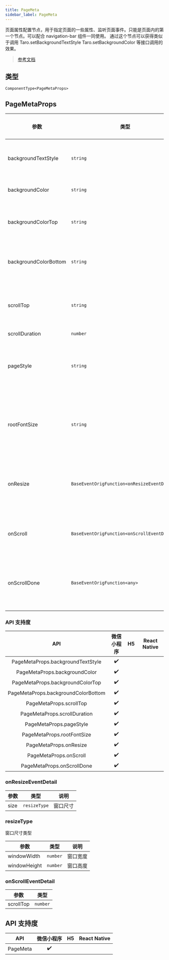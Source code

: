 ```yaml
---
title: PageMeta
sidebar_label: PageMeta
---
```


页面属性配置节点，用于指定页面的一些属性、监听页面事件。只能是页面内的第一个节点。可以配合 navigation-bar 组件一同使用。 通过这个节点可以获得类似于调用 Taro.setBackgroundTextStyle Taro.setBackgroundColor 等接口调用的效果。

> [参考文档](https://developers.weixin.qq.com/miniprogram/dev/component/page-meta.html)

## 类型

```tsx
ComponentType<PageMetaProps>
```

## PageMetaProps

<table>
  <thead>
    <tr>
      <th>参数</th>
      <th>类型</th>
      <th style={{ textAlign: "center"}}>默认值</th>
      <th style={{ textAlign: "center"}}>必填</th>
      <th>说明</th>
    </tr>
  </thead>
  <tbody>
    <tr>
      <td>backgroundTextStyle</td>
      <td><code>string</code></td>
      <td style={{ textAlign: "center"}}></td>
      <td style={{ textAlign: "center"}}>否</td>
      <td>下拉背景字体、loading 图的样式，仅支持 dark 和 light</td>
    </tr>
    <tr>
      <td>backgroundColor</td>
      <td><code>string</code></td>
      <td style={{ textAlign: "center"}}></td>
      <td style={{ textAlign: "center"}}>否</td>
      <td>窗口的背景色，必须为十六进制颜色值</td>
    </tr>
    <tr>
      <td>backgroundColorTop</td>
      <td><code>string</code></td>
      <td style={{ textAlign: "center"}}></td>
      <td style={{ textAlign: "center"}}>否</td>
      <td>顶部窗口的背景色，必须为十六进制颜色值，仅 iOS 支持</td>
    </tr>
    <tr>
      <td>backgroundColorBottom</td>
      <td><code>string</code></td>
      <td style={{ textAlign: "center"}}></td>
      <td style={{ textAlign: "center"}}>否</td>
      <td>底部窗口的背景色，必须为十六进制颜色值，仅 iOS 支持</td>
    </tr>
    <tr>
      <td>scrollTop</td>
      <td><code>string</code></td>
      <td style={{ textAlign: "center"}}><code>&quot;&quot;</code></td>
      <td style={{ textAlign: "center"}}>否</td>
      <td>滚动位置，可以使用 px 或者 rpx 为单位，在被设置时，页面会滚动到对应位置</td>
    </tr>
    <tr>
      <td>scrollDuration</td>
      <td><code>number</code></td>
      <td style={{ textAlign: "center"}}><code>300</code></td>
      <td style={{ textAlign: "center"}}>否</td>
      <td>滚动动画时长</td>
    </tr>
    <tr>
      <td>pageStyle</td>
      <td><code>string</code></td>
      <td style={{ textAlign: "center"}}><code>&quot;&quot;</code></td>
      <td style={{ textAlign: "center"}}>否</td>
      <td>页面根节点样式，页面根节点是所有页面节点的祖先节点，相当于 HTML 中的 body 节点</td>
    </tr>
    <tr>
      <td>rootFontSize</td>
      <td><code>string</code></td>
      <td style={{ textAlign: "center"}}><code>&quot;&quot;</code></td>
      <td style={{ textAlign: "center"}}>否</td>
      <td>页面的根字体大小，页面中的所有 rem 单位，将使用这个字体大小作为参考值，即 1rem 等于这个字体大小</td>
    </tr>
    <tr>
      <td>onResize</td>
      <td><code>BaseEventOrigFunction&lt;onResizeEventDetail&gt;</code></td>
      <td style={{ textAlign: "center"}}></td>
      <td style={{ textAlign: "center"}}>否</td>
      <td>页面尺寸变化时会触发 resize 事件，event.detail = {`{ size: { windowWidth, windowHeight } }`}</td>
    </tr>
    <tr>
      <td>onScroll</td>
      <td><code>BaseEventOrigFunction&lt;onScrollEventDetail&gt;</code></td>
      <td style={{ textAlign: "center"}}></td>
      <td style={{ textAlign: "center"}}>否</td>
      <td>页面滚动时会触发 scroll 事件，event.detail = {`{ scrollTop }`}</td>
    </tr>
    <tr>
      <td>onScrollDone</td>
      <td><code>BaseEventOrigFunction&lt;any&gt;</code></td>
      <td style={{ textAlign: "center"}}></td>
      <td style={{ textAlign: "center"}}>否</td>
      <td>如果通过改变 scroll-top 属性来使页面滚动，页面滚动结束后会触发 scrolldone 事件</td>
    </tr>
  </tbody>
</table>

### API 支持度

|                 API                 | 微信小程序 | H5 | React Native |
|:-----------------------------------:|:-----:|:--:|:------------:|
|  PageMetaProps.backgroundTextStyle  |  ✔️   |    |              |
|    PageMetaProps.backgroundColor    |  ✔️   |    |              |
|  PageMetaProps.backgroundColorTop   |  ✔️   |    |              |
| PageMetaProps.backgroundColorBottom |  ✔️   |    |              |
|       PageMetaProps.scrollTop       |  ✔️   |    |              |
|    PageMetaProps.scrollDuration     |  ✔️   |    |              |
|       PageMetaProps.pageStyle       |  ✔️   |    |              |
|     PageMetaProps.rootFontSize      |  ✔️   |    |              |
|       PageMetaProps.onResize        |  ✔️   |    |              |
|       PageMetaProps.onScroll        |  ✔️   |    |              |
|     PageMetaProps.onScrollDone      |  ✔️   |    |              |

### onResizeEventDetail

<table>
  <thead>
    <tr>
      <th>参数</th>
      <th>类型</th>
      <th>说明</th>
    </tr>
  </thead>
  <tbody>
    <tr>
      <td>size</td>
      <td><code>resizeType</code></td>
      <td>窗口尺寸</td>
    </tr>
  </tbody>
</table>

### resizeType

窗口尺寸类型

<table>
  <thead>
    <tr>
      <th>参数</th>
      <th>类型</th>
      <th>说明</th>
    </tr>
  </thead>
  <tbody>
    <tr>
      <td>windowWidth</td>
      <td><code>number</code></td>
      <td>窗口宽度</td>
    </tr>
    <tr>
      <td>windowHeight</td>
      <td><code>number</code></td>
      <td>窗口高度</td>
    </tr>
  </tbody>
</table>

### onScrollEventDetail

<table>
  <thead>
    <tr>
      <th>参数</th>
      <th>类型</th>
    </tr>
  </thead>
  <tbody>
    <tr>
      <td>scrollTop</td>
      <td><code>number</code></td>
    </tr>
  </tbody>
</table>

## API 支持度

|   API    | 微信小程序 | H5 | React Native |
|:--------:|:-----:|:--:|:------------:|
| PageMeta |  ✔️   |    |              |
